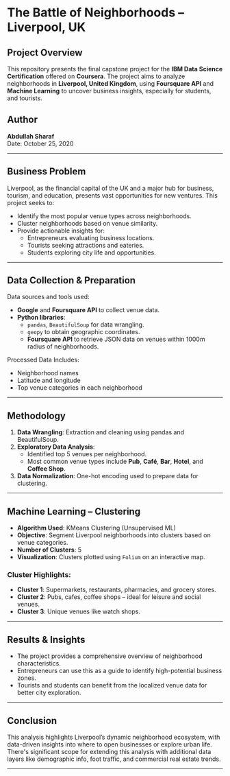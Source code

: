 
# The Battle of Neighborhoods – Liverpool, UK

## Project Overview

This repository presents the final capstone project for the **IBM Data Science Certification** offered on **Coursera**. The project aims to analyze neighborhoods in **Liverpool, United Kingdom**, using **Foursquare API** and **Machine Learning** to uncover business insights, especially for students, and tourists.

## Author

**Abdullah Sharaf**  
Date: October 25, 2020

---

## Business Problem

Liverpool, as the financial capital of the UK and a major hub for business, tourism, and education, presents vast opportunities for new ventures. This project seeks to:
- Identify the most popular venue types across neighborhoods.
- Cluster neighborhoods based on venue similarity.
- Provide actionable insights for:
  - Entrepreneurs evaluating business locations.
  - Tourists seeking attractions and eateries.
  - Students exploring city life and opportunities.

---

## Data Collection & Preparation

Data sources and tools used:
- **Google** and **Foursquare API** to collect venue data.
- **Python libraries**: 
  - `pandas`, `BeautifulSoup` for data wrangling.
  - `geopy` to obtain geographic coordinates.
  - **Foursquare API** to retrieve JSON data on venues within 1000m radius of neighborhoods.

Processed Data Includes:
- Neighborhood names
- Latitude and longitude
- Top venue categories in each neighborhood

---

## Methodology

1. **Data Wrangling**: Extraction and cleaning using pandas and BeautifulSoup.
2. **Exploratory Data Analysis**: 
   - Identified top 5 venues per neighborhood.
   - Most common venue types include **Pub**, **Café**, **Bar**, **Hotel**, and **Coffee Shop**.
3. **Data Normalization**: One-hot encoding used to prepare data for clustering.

---

## Machine Learning – Clustering

- **Algorithm Used**: KMeans Clustering (Unsupervised ML)
- **Objective**: Segment Liverpool neighborhoods into clusters based on venue categories.
- **Number of Clusters**: 5
- **Visualization**: Clusters plotted using `Folium` on an interactive map.

### Cluster Highlights:
- **Cluster 1**: Supermarkets, restaurants, pharmacies, and grocery stores.
- **Cluster 2**: Pubs, cafes, coffee shops – ideal for leisure and social venues.
- **Cluster 3**: Unique venues like watch shops.

---

## Results & Insights

- The project provides a comprehensive overview of neighborhood characteristics.
- Entrepreneurs can use this as a guide to identify high-potential business zones.
- Tourists and students can benefit from the localized venue data for better city exploration.

---

## Conclusion

This analysis highlights Liverpool’s dynamic neighborhood ecosystem, with data-driven insights into where to open businesses or explore urban life. There's significant scope for extending this analysis with additional data layers like demographic info, foot traffic, and commercial real estate trends.

---

